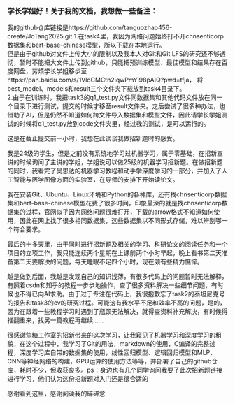 ### 学长学姐好！关于我的文档，我想做一些备注：  
我的github仓库链接是https://github.com/tanguozhao456-create/JoTang2025.git
1.在task4里，我因为网络问题始终打不开chnsenticorp数据集和bert-base-chinese模型，所以下载在本地运行。  
但是由于github对文件上传大小的限制以及我本人对Git和Git LFS的研究还不够透彻，暂时不能把大文件上传到github，只能把预训练模型、最佳模型和结果存在百度网盘，劳烦学长学姐移步至https://pan.baidu.com/s/1VloCMCtn2iqwPmYi98pAIQ?pwd=tfja， 将best_model、models和result三个文件夹下载放到task4目录下。  
2.由于在训练时，我把task3的q1_test.py文件同数据集和其他代码文件放在同一个目录下进行测试，提交的时候才移至result文件夹。之后尝试了很多种办法，也借助了AI，但是仍然不知道如何跨文件导入数据集和模型文件，因此请学长学姐测试的时候将q1_test.py放到code文件夹里，经过我的测试，是可以运行的。  
  
这是在截止提交前一小时，我想在此谈谈我做招新题时的感受。  

我是24级的学生，但是之前没有系统地学习过机器学习，属于零基础，在招新宣讲的时候询问了主讲的学姐，学姐说可以做25级的机器学习招新题。在做招新题的同时，我看完了吴恩达的机器学习教程和动手学深度学习的一部分，并加入了人工智能与医学图像方面的实验室，在导师的安排下开始读论文。   

我在安装Git、Ubuntu、Linux环境和Python的各种库，还有找chnsenticorp数据集和bert-base-chinese模型花费了很多时间，印象最深的就是找chnsenticorp数据集的过程，官网似乎因为网络问题很难打开，下载的arrow格式不知道如何使用，因此在网上找了很多相同数据集，这些数据集以不同形式存储，难以辨别哪一个符合要求。  

最后的十多天里，由于同时进行招新题及相关的学习、科研论文的阅读任务和一个项目的立项工作，我只能连续两个星期在上课前两个小时早起，晚上看书第二天准备第二天要解决的问题，每天睡眠不足四个小时，现在颇有些精力憔悴。  

越是做到后面，我越是发现自己的知识浅薄，有很多代码上的问题暂时无法解释，有照着csdn和知乎的教程一步步地操作，查了很多资料解决一些细节问题，有时候也不得已向AI求助。由于过于专注在代码上，我很抱歉忘了task2的泰坦尼克号的报告和task3的cv的研究过程。可能这有我水平不足和效率不高的问题，是的，因为在跟着一些教程学习时遇到了瓶颈无法解决，就得查资料补充解决，有时候得推翻重来，找另一篇教程再继续......

很感谢焦糖工作室的招新带来的这次学习，让我窥见了机器学习和深度学习的粗貌，在这个过程中，我学习了Git的用法，markdown的使用，C编译的完整过程，深度学习库自带的数据集的使用，线性回归模型、逻辑回归模型和MLP、CNN等神经网络的构建，GPU运算的使用方法等等，并部署了自己的github仓库，耗时不少，但收获良多。ps：身边也有几个同学询问我要了此次招新题链接进行学习，他们认为这份招新题对入门还是很合适的

感谢看到这里，感谢阅读我的碎碎念